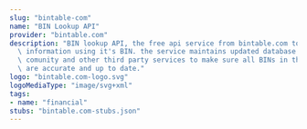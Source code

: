 ```yaml
---
slug: "bintable-com"
name: "BIN Lookup API"
provider: "bintable.com"
description: "BIN lookup API, the free api service from bintable.com to lookup card\
  \ information using it's BIN. the service maintains updated database based on the\
  \ comunity and other third party services to make sure all BINs in the database\
  \ are accurate and up to date."
logo: "bintable.com-logo.svg"
logoMediaType: "image/svg+xml"
tags:
- name: "financial"
stubs: "bintable.com-stubs.json"
---
```

